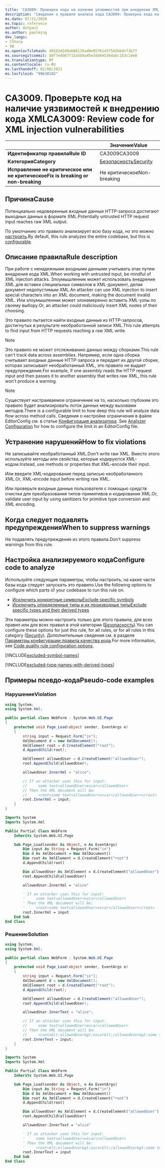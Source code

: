 ```yaml
---
title: 'CA3009: Проверка кода на наличие уязвимостей при внедрении XML (анализ кода)'
description: 'Сведения о правиле анализа кода CA3009: Проверка кода на наличие уязвимостей при внедрении XML'
ms.date: 07/21/2020
ms.topic: reference
author: dotpaul
ms.author: paulming
dev_langs:
- CSharp
- VB
ms.openlocfilehash: 49262d249ab66119ad9e95761d37542bbdcf3b77
ms.sourcegitcommit: ddf7edb67715a5b9a45e3dd44536dabc153c1de0
ms.translationtype: MT
ms.contentlocale: ru-RU
ms.lasthandoff: 02/06/2021
ms.locfileid: "99630102"
---
```

# <a name="ca3009-review-code-for-xml-injection-vulnerabilities"></a><span data-ttu-id="12189-103">CA3009. Проверьте код на наличие уязвимостей к внедрению кода XML</span><span class="sxs-lookup"><span data-stu-id="12189-103">CA3009: Review code for XML injection vulnerabilities</span></span>

| | <span data-ttu-id="12189-104">Значение</span><span class="sxs-lookup"><span data-stu-id="12189-104">Value</span></span> |
|-|-|
| <span data-ttu-id="12189-105">**Идентификатор правила**</span><span class="sxs-lookup"><span data-stu-id="12189-105">**Rule ID**</span></span> |<span data-ttu-id="12189-106">CA3009</span><span class="sxs-lookup"><span data-stu-id="12189-106">CA3009</span></span>|
| <span data-ttu-id="12189-107">**Категория**</span><span class="sxs-lookup"><span data-stu-id="12189-107">**Category**</span></span> |[<span data-ttu-id="12189-108">Безопасность</span><span class="sxs-lookup"><span data-stu-id="12189-108">Security</span></span>](security-warnings.md)|
| <span data-ttu-id="12189-109">**Исправление не критическое или не критическое**</span><span class="sxs-lookup"><span data-stu-id="12189-109">**Fix is breaking or non-breaking**</span></span> |<span data-ttu-id="12189-110">Не критическое</span><span class="sxs-lookup"><span data-stu-id="12189-110">Non-breaking</span></span>|

## <a name="cause"></a><span data-ttu-id="12189-111">Причина</span><span class="sxs-lookup"><span data-stu-id="12189-111">Cause</span></span>

<span data-ttu-id="12189-112">Потенциально недоверенные входные данные HTTP-запроса достигают выходных данных в формате XML.</span><span class="sxs-lookup"><span data-stu-id="12189-112">Potentially untrusted HTTP request input reaches raw XML output.</span></span>

<span data-ttu-id="12189-113">По умолчанию это правило анализирует всю базу кода, но это можно [настроить](#configure-code-to-analyze).</span><span class="sxs-lookup"><span data-stu-id="12189-113">By default, this rule analyzes the entire codebase, but this is [configurable](#configure-code-to-analyze).</span></span>

## <a name="rule-description"></a><span data-ttu-id="12189-114">Описание правила</span><span class="sxs-lookup"><span data-stu-id="12189-114">Rule description</span></span>

<span data-ttu-id="12189-115">При работе с ненадежными входными данными учитывать атак путем внедрения кода XML.</span><span class="sxs-lookup"><span data-stu-id="12189-115">When working with untrusted input, be mindful of XML injection attacks.</span></span> <span data-ttu-id="12189-116">Злоумышленник может использовать внедрение XML для вставки специальных символов в XML-документ, делая документ недопустимым XML.</span><span class="sxs-lookup"><span data-stu-id="12189-116">An attacker can use XML injection to insert special characters into an XML document, making the document invalid XML.</span></span> <span data-ttu-id="12189-117">Или злоумышленник может злонамеренно вставить XML-узлы по своему выбору.</span><span class="sxs-lookup"><span data-stu-id="12189-117">Or, an attacker could maliciously insert XML nodes of their choosing.</span></span>

<span data-ttu-id="12189-118">Это правило пытается найти входные данные из HTTP-запросов, достигнутых в результате необработанной записи XML.</span><span class="sxs-lookup"><span data-stu-id="12189-118">This rule attempts to find input from HTTP requests reaching a raw XML write.</span></span>

> [!NOTE]
> <span data-ttu-id="12189-119">Это правило не может отслеживанию данных между сборками.</span><span class="sxs-lookup"><span data-stu-id="12189-119">This rule can't track data across assemblies.</span></span> <span data-ttu-id="12189-120">Например, если одна сборка считывает входные данные HTTP-запроса и передает их другой сборке, которая записывает необработанный XML, это правило не выдает предупреждение.</span><span class="sxs-lookup"><span data-stu-id="12189-120">For example, if one assembly reads the HTTP request input and then passes it to another assembly that writes raw XML, this rule won't produce a warning.</span></span>

> [!NOTE]
> <span data-ttu-id="12189-121">Существует настраиваемое ограничение на то, насколько глубоким это правило будет анализировать поток данных между вызовами методов.</span><span class="sxs-lookup"><span data-stu-id="12189-121">There is a configurable limit to how deep this rule will analyze data flow across method calls.</span></span> <span data-ttu-id="12189-122">Сведения о настройке ограничения в файле EditorConfig см. в статье [Конфигурация анализатора](https://github.com/dotnet/roslyn-analyzers/blob/master/docs/Analyzer%20Configuration.md#dataflow-analysis) .</span><span class="sxs-lookup"><span data-stu-id="12189-122">See [Analyzer Configuration](https://github.com/dotnet/roslyn-analyzers/blob/master/docs/Analyzer%20Configuration.md#dataflow-analysis) for how to configure the limit in an EditorConfig file.</span></span>

## <a name="how-to-fix-violations"></a><span data-ttu-id="12189-123">Устранение нарушений</span><span class="sxs-lookup"><span data-stu-id="12189-123">How to fix violations</span></span>

<span data-ttu-id="12189-124">Не записывайте необработанный XML.</span><span class="sxs-lookup"><span data-stu-id="12189-124">Don't write raw XML.</span></span> <span data-ttu-id="12189-125">Вместо этого используйте методы или свойства, которые кодируются XML-кодом.</span><span class="sxs-lookup"><span data-stu-id="12189-125">Instead, use methods or properties that XML-encode their input.</span></span>

<span data-ttu-id="12189-126">Или введите XML-кодирование перед записью необработанного XML.</span><span class="sxs-lookup"><span data-stu-id="12189-126">Or, XML-encode input before writing raw XML.</span></span>

<span data-ttu-id="12189-127">Или проверьте входные данные пользователя с помощью средств очистки для преобразования типов-примитивов и кодирования XML.</span><span class="sxs-lookup"><span data-stu-id="12189-127">Or, validate user input by using sanitizers for primitive type conversion and XML encoding.</span></span>

## <a name="when-to-suppress-warnings"></a><span data-ttu-id="12189-128">Когда следует подавлять предупреждения</span><span class="sxs-lookup"><span data-stu-id="12189-128">When to suppress warnings</span></span>

<span data-ttu-id="12189-129">Не подавлять предупреждения из этого правила.</span><span class="sxs-lookup"><span data-stu-id="12189-129">Don't suppress warnings from this rule.</span></span>

## <a name="configure-code-to-analyze"></a><span data-ttu-id="12189-130">Настройка анализируемого кода</span><span class="sxs-lookup"><span data-stu-id="12189-130">Configure code to analyze</span></span>

<span data-ttu-id="12189-131">Используйте следующие параметры, чтобы настроить, на какие части базы кода следует запускать это правило.</span><span class="sxs-lookup"><span data-stu-id="12189-131">Use the following options to configure which parts of your codebase to run this rule on.</span></span>

- [<span data-ttu-id="12189-132">Исключить конкретные символы</span><span class="sxs-lookup"><span data-stu-id="12189-132">Exclude specific symbols</span></span>](#exclude-specific-symbols)
- [<span data-ttu-id="12189-133">Исключить определенные типы и их производные типы</span><span class="sxs-lookup"><span data-stu-id="12189-133">Exclude specific types and their derived types</span></span>](#exclude-specific-types-and-their-derived-types)

<span data-ttu-id="12189-134">Эти параметры можно настроить только для этого правила, для всех правил или для всех правил в этой категории ([Безопасность](security-warnings.md)).</span><span class="sxs-lookup"><span data-stu-id="12189-134">You can configure these options for just this rule, for all rules, or for all rules in this category ([Security](security-warnings.md)).</span></span> <span data-ttu-id="12189-135">Дополнительные сведения см. в разделе [Параметры конфигурации правила качества кода](../code-quality-rule-options.md).</span><span class="sxs-lookup"><span data-stu-id="12189-135">For more information, see [Code quality rule configuration options](../code-quality-rule-options.md).</span></span>

[!INCLUDE[excluded-symbol-names](~/includes/code-analysis/excluded-symbol-names.md)]

[!INCLUDE[excluded-type-names-with-derived-types](~/includes/code-analysis/excluded-type-names-with-derived-types.md)]

## <a name="pseudo-code-examples"></a><span data-ttu-id="12189-136">Примеры псевдо-кода</span><span class="sxs-lookup"><span data-stu-id="12189-136">Pseudo-code examples</span></span>

### <a name="violation"></a><span data-ttu-id="12189-137">Нарушение</span><span class="sxs-lookup"><span data-stu-id="12189-137">Violation</span></span>

```csharp
using System;
using System.Xml;

public partial class WebForm : System.Web.UI.Page
{
    protected void Page_Load(object sender, EventArgs e)
    {
        string input = Request.Form["in"];
        XmlDocument d = new XmlDocument();
        XmlElement root = d.CreateElement("root");
        d.AppendChild(root);

        XmlElement allowedUser = d.CreateElement("allowedUser");
        root.AppendChild(allowedUser);

        allowedUser.InnerXml = "alice";

        // If an attacker uses this for input:
        //     some text<allowedUser>oscar</allowedUser>
        // Then the XML document will be:
        //     <root>some text<allowedUser>oscar</allowedUser></root>
        root.InnerXml = input;
    }
}
```

```vb
Imports System
Imports System.Xml

Public Partial Class WebForm
    Inherits System.Web.UI.Page

    Sub Page_Load(sender As Object, e As EventArgs)
        Dim input As String = Request.Form("in")
        Dim d As XmlDocument = New XmlDocument()
        Dim root As XmlElement = d.CreateElement("root")
        d.AppendChild(root)

        Dim allowedUser As XmlElement = d.CreateElement("allowedUser")
        root.AppendChild(allowedUser)

        allowedUser.InnerXml = "alice"

        ' If an attacker uses this for input:
        '     some text<allowedUser>oscar</allowedUser>
        ' Then the XML document will be:
        '     <root>some text<allowedUser>oscar</allowedUser></root>
        root.InnerXml = input
    End Sub
End Class
```

### <a name="solution"></a><span data-ttu-id="12189-138">Решение</span><span class="sxs-lookup"><span data-stu-id="12189-138">Solution</span></span>

```csharp
using System;
using System.Xml;

public partial class WebForm : System.Web.UI.Page
{
    protected void Page_Load(object sender, EventArgs e)
    {
        string input = Request.Form["in"];
        XmlDocument d = new XmlDocument();
        XmlElement root = d.CreateElement("root");
        d.AppendChild(root);

        XmlElement allowedUser = d.CreateElement("allowedUser");
        root.AppendChild(allowedUser);

        allowedUser.InnerText = "alice";

        // If an attacker uses this for input:
        //     some text<allowedUser>oscar</allowedUser>
        // Then the XML document will be:
        //     <root>&lt;allowedUser&gt;oscar&lt;/allowedUser&gt;some text<allowedUser>alice</allowedUser></root>
        root.InnerText = input;
    }
}
```

```vb
Imports System
Imports System.Xml

Public Partial Class WebForm
    Inherits System.Web.UI.Page

    Sub Page_Load(sender As Object, e As EventArgs)
        Dim input As String = Request.Form("in")
        Dim d As XmlDocument = New XmlDocument()
        Dim root As XmlElement = d.CreateElement("root")
        d.AppendChild(root)

        Dim allowedUser As XmlElement = d.CreateElement("allowedUser")
        root.AppendChild(allowedUser)

        allowedUser.InnerText = "alice"

        ' If an attacker uses this for input:
        '     some text<allowedUser>oscar</allowedUser>
        ' Then the XML document will be:
        '     <root>&lt;allowedUser&gt;oscar&lt;/allowedUser&gt;some text<allowedUser>alice</allowedUser></root>
        root.InnerText = input
    End Sub
End Class
```
